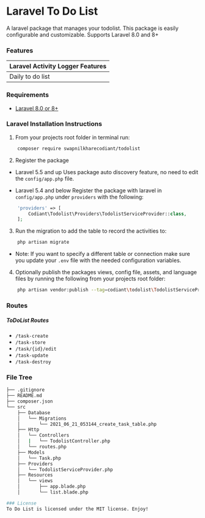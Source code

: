 # Laravel To Do List
A laravel package that manages your todolist. This package is easily configurable and customizable. Supports Laravel 8.0 and 8+

### Features
| Laravel Activity Logger Features  |
| :------------ |
|Daily to do list|

### Requirements
* [Laravel 8.0 or 8+](https://laravel.com/docs/installation)

### Laravel Installation Instructions
1. From your projects root folder in terminal run:

```bash
    composer require swapnilkharecodiant/todolist
```

2. Register the package

* Laravel 5.5 and up
Uses package auto discovery feature, no need to edit the `config/app.php` file.

* Laravel 5.4 and below
Register the package with laravel in `config/app.php` under `providers` with the following:

```php
    'providers' => [
        Codiant\Todolist\Providers\TodolistServiceProvider::class,
    ];
```

3. Run the migration to add the table to record the activities to:

```php
    php artisan migrate
```

* Note: If you want to specify a different table or connection make sure you update your `.env` file with the needed configuration variables.

4. Optionally publish the packages views, config file, assets, and language files by running the following from your projects root folder:

```bash
    php artisan vendor:publish --tag=codiant\todolist\TodolistServiceProvider 
```


### Routes
##### ToDoList Routes

* ```/task-create```
* ```/task-store```
* ```/task/{id}/edit```
* ```/task-update```
* ```/task-destroy```

### File Tree

```bash
├── .gitignore
├── README.md
├── composer.json
└── src
    ├── Database
    │   └── Migrations
    │       └── 2021_06_21_053144_create_task_table.php
    ├── Http
    │   └── Controllers
    │   |   └── TodolistController.php
    │   └── routes.php
    ├── Models
    │   └── Task.php
    ├── Providers
    │   └── TodolistServiceProvider.php
    ├── Resources
    │   └── views
    │       ├── app.blade.php
    │       └── list.blade.php

### License
To Do List is licensed under the MIT license. Enjoy!